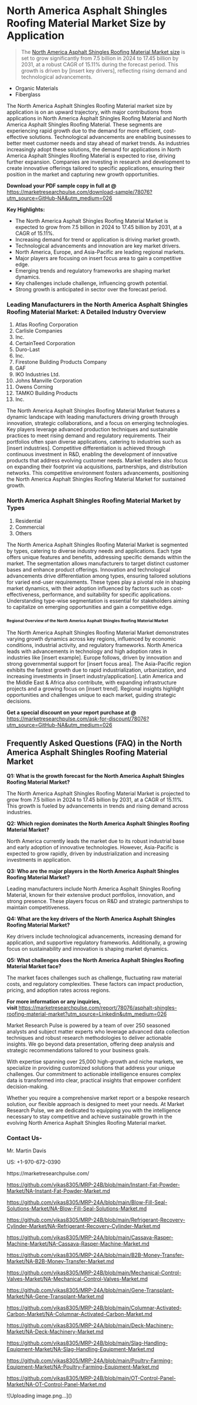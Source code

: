 <h1>North America Asphalt Shingles Roofing Material Market&nbsp;Size by Application</h1><blockquote><p>The <a href="https://marketresearchpulse.com/download-sample/78076?utm_source=GitHub-NA&amp;utm_medium=026">North America Asphalt Shingles Roofing Material Market size</a> is set to grow significantly from 7.5 billion in 2024 to 17.45 billion by 2031, at a robust CAGR of 15.11% during the forecast period. This growth is driven by [insert key drivers], reflecting rising demand and technological advancements.</p></blockquote><ul><li>Organic Materials<li> Fiberglass</li></ul><p>The North America Asphalt Shingles Roofing Material market size by application is on an upward trajectory, with major contributions from applications in North America Asphalt Shingles Roofing Material and North America Asphalt Shingles Roofing Material. These segments are experiencing rapid growth due to the demand for more efficient, cost-effective solutions. Technological advancements are enabling businesses to better meet customer needs and stay ahead of market trends. As industries increasingly adopt these solutions, the demand for applications in North America Asphalt Shingles Roofing Material is expected to rise, driving further expansion. Companies are investing in research and development to create innovative offerings tailored to specific applications, ensuring their position in the market and capturing new growth opportunities.</p><p><strong>Download your PDF sample copy in full at @ </strong><a href="https://marketresearchpulse.com/download-sample/78076?utm_source=GitHub-NA&amp;utm_medium=026">https://marketresearchpulse.com/download-sample/78076?utm_source=GitHub-NA&amp;utm_medium=026</a></p><p><strong>Key Highlights: </strong></p><ul><li>The North America Asphalt Shingles Roofing Material Market is expected to grow from 7.5 billion in 2024 to 17.45 billion by 2031, at a CAGR of 15.11%.</li><li>Increasing demand for trend or application is driving market growth.</li><li>Technological advancements and innovation are key market drivers.</li><li>North America, Europe, and Asia-Pacific are leading regional markets.</li><li>Major players are focusing on insert focus area to gain a competitive edge.</li><li>Emerging trends and regulatory frameworks are shaping market dynamics.</li><li>Key challenges include challenge, influencing growth potential.</li><li>Strong growth is anticipated in sector over the forecast period.</li></ul><h3>Leading Manufacturers in the North America Asphalt Shingles Roofing Material Market: A Detailed Industry Overview</h3><ol><li>Atlas Roofing Corporation</li><li>Carlisle Companies</li><li>Inc.</li><li>CertainTeed Corporation</li><li>Duro-Last</li><li>Inc.</li><li>Firestone Building Products Company</li><li>GAF</li><li>IKO Industries Ltd.</li><li>Johns Manville Corporation</li><li>Owens Corning</li><li>TAMKO Building Products</li><li>Inc.</li></ol><div class="flex max-w-full flex-col flex-grow"><div class="min-h-8 text-message flex w-full flex-col items-end gap-2 whitespace-normal break-words [.text-message+&amp;]:mt-5" dir="auto" data-message-author-role="assistant" data-message-id="fd8432e4-4910-450d-b182-61b7bfb0a01f" data-message-model-slug="gpt-4o"><div class="flex w-full flex-col gap-1 empty:hidden first:pt-[3px]"><div class="markdown prose w-full break-words dark:prose-invert light"><p>The North America Asphalt Shingles Roofing Material Market features a dynamic landscape with leading manufacturers driving growth through innovation, strategic collaborations, and a focus on emerging technologies. Key players leverage advanced production techniques and sustainable practices to meet rising demand and regulatory requirements. Their portfolios often span diverse applications, catering to industries such as [insert industries]. Competitive differentiation is achieved through continuous investment in R&amp;D, enabling the development of innovative products that address evolving customer needs. Market leaders also focus on expanding their footprint via acquisitions, partnerships, and distribution networks. This competitive environment fosters advancements, positioning the North America Asphalt Shingles Roofing Material Market for sustained growth.</p></div></div></div></div><h3>North America Asphalt Shingles Roofing Material Market by Types</h3><ol><li>Residential<li> Commercial<li> Others</li></ol><div class="flex max-w-full flex-col flex-grow"><div class="min-h-8 text-message flex w-full flex-col items-end gap-2 whitespace-normal break-words [.text-message+&amp;]:mt-5" dir="auto" data-message-author-role="assistant" data-message-id="084470be-0bb7-4664-bddf-5156b4f41249" data-message-model-slug="gpt-4o-mini"><div class="flex w-full flex-col gap-1 empty:hidden first:pt-[3px]"><div class="markdown prose w-full break-words dark:prose-invert light"><p>The North America Asphalt Shingles Roofing Material Market is segmented by types, catering to diverse industry needs and applications. Each type offers unique features and benefits, addressing specific demands within the market. The segmentation allows manufacturers to target distinct customer bases and enhance product offerings. Innovation and technological advancements drive differentiation among types, ensuring tailored solutions for varied end-user requirements. These types play a pivotal role in shaping market dynamics, with their adoption influenced by factors such as cost-effectiveness, performance, and suitability for specific applications. Understanding type-wise segmentation is essential for stakeholders aiming to capitalize on emerging opportunities and gain a competitive edge.</p></div></div></div></div><h3><span style="font-size: 11px;">Regional Overview of the North America Asphalt Shingles Roofing Material Market</span></h3><div class="flex max-w-full flex-col flex-grow"><div class="min-h-8 text-message flex w-full flex-col items-end gap-2 whitespace-normal break-words [.text-message+&amp;]:mt-5" dir="auto" data-message-author-role="assistant" data-message-id="e9038762-ce64-4e30-91c9-9bd413514231" data-message-model-slug="gpt-4o-mini"><div class="flex w-full flex-col gap-1 empty:hidden first:pt-[3px]"><div class="markdown prose w-full break-words dark:prose-invert light"><p>The North America Asphalt Shingles Roofing Material Market demonstrates varying growth dynamics across key regions, influenced by economic conditions, industrial activity, and regulatory frameworks. North America leads with advancements in technology and high adoption rates in industries like [insert example]. Europe follows, driven by innovation and strong governmental support for [insert focus area]. The Asia-Pacific region exhibits the fastest growth due to rapid industrialization, urbanization, and increasing investments in [insert industry/application]. Latin America and the Middle East &amp; Africa also contribute, with expanding infrastructure projects and a growing focus on [insert trend]. Regional insights highlight opportunities and challenges unique to each market, guiding strategic decisions.</p></div></div></div></div><p><strong>Get a special discount on your report purchase at @ </strong><a href="https://marketresearchpulse.com/ask-for-discount/78076?utm_source=GitHub-NA&amp;utm_medium=026">https://marketresearchpulse.com/ask-for-discount/78076?utm_source=GitHub-NA&amp;utm_medium=026</a></p><h2>Frequently Asked Questions (FAQ) in the North America Asphalt Shingles Roofing Material Market</h2><p><strong>Q1: What is the growth forecast for the North America Asphalt Shingles Roofing Material Market?</strong></p><p>The North America Asphalt Shingles Roofing Material Market is projected to grow from 7.5 billion in 2024 to 17.45 billion by 2031, at a CAGR of 15.11%. This growth is fueled by advancements in trends and rising demand across industries.</p><p><strong>Q2: Which region dominates the North America Asphalt Shingles Roofing Material Market?</strong></p><p>North America currently leads the market due to its robust industrial base and early adoption of innovative technologies. However, Asia-Pacific is expected to grow rapidly, driven by industrialization and increasing investments in application.</p><p><strong>Q3: Who are the major players in the North America Asphalt Shingles Roofing Material Market?</strong></p><p>Leading manufacturers include North America Asphalt Shingles Roofing Material, known for their extensive product portfolios, innovation, and strong presence. These players focus on R&amp;D and strategic partnerships to maintain competitiveness.</p><p><strong>Q4: What are the key drivers of the North America Asphalt Shingles Roofing Material Market?</strong></p><p>Key drivers include technological advancements, increasing demand for application, and supportive regulatory frameworks. Additionally, a growing focus on sustainability and innovation is shaping market dynamics.</p><p><strong>Q5: What challenges does the North America Asphalt Shingles Roofing Material Market face?</strong></p><p>The market faces challenges such as challenge, fluctuating raw material costs, and regulatory complexities. These factors can impact production, pricing, and adoption rates across regions.</p><p><strong>For more information or any inquiries, visit&nbsp;</strong><a href="https://marketresearchpulse.com/report/78076/asphalt-shingles-roofing-material-market?utm_source=Linkedin&utm_medium=026">https://marketresearchpulse.com/report/78076/asphalt-shingles-roofing-material-market?utm_source=Linkedin&utm_medium=026</a></p><p>Market Research Pulse is powered by a team of over 250 seasoned analysts and subject matter experts who leverage advanced data collection techniques and robust research methodologies to deliver actionable insights. We go beyond data presentation, offering deep analysis and strategic recommendations tailored to your business goals.</p><p>With expertise spanning over 25,000 high-growth and niche markets, we specialize in providing customized solutions that address your unique challenges. Our commitment to actionable intelligence ensures complex data is transformed into clear, practical insights that empower confident decision-making.</p><p>Whether you require a comprehensive market report or a bespoke research solution, our flexible approach is designed to meet your needs. At Market Research Pulse, we are dedicated to equipping you with the intelligence necessary to stay competitive and achieve sustainable growth in the evolving North America Asphalt Shingles Roofing Material market.</p><h3><strong>Contact Us-</strong></h3><p>Mr. Martin Davis</p><p>US: +1-970-672-0390</p><p>https://marketresearchpulse.com/</p><p><a href="https://github.com/vikas8305/MRP-24B/blob/main/Instant-Fat-Powder-Market/NA-Instant-Fat-Powder-Market.md">https://github.com/vikas8305/MRP-24B/blob/main/Instant-Fat-Powder-Market/NA-Instant-Fat-Powder-Market.md</a></p><p><a href="https://github.com/vikas8305/MRP-24A/blob/main/Blow-Fill-Seal-Solutions-Market/NA-Blow-Fill-Seal-Solutions-Market.md">https://github.com/vikas8305/MRP-24A/blob/main/Blow-Fill-Seal-Solutions-Market/NA-Blow-Fill-Seal-Solutions-Market.md</a></p><p><a href="https://github.com/vikas8305/MRP-24B/blob/main/Refrigerant-Recovery-Cylinder-Market/NA-Refrigerant-Recovery-Cylinder-Market.md">https://github.com/vikas8305/MRP-24B/blob/main/Refrigerant-Recovery-Cylinder-Market/NA-Refrigerant-Recovery-Cylinder-Market.md</a></p><p><a href="https://github.com/vikas8305/MRP-24A/blob/main/Cassava-Rasper-Machine-Market/NA-Cassava-Rasper-Machine-Market.md">https://github.com/vikas8305/MRP-24A/blob/main/Cassava-Rasper-Machine-Market/NA-Cassava-Rasper-Machine-Market.md</a></p><p><a href="https://github.com/vikas8305/MRP-24A/blob/main/B2B-Money-Transfer-Market/NA-B2B-Money-Transfer-Market.md">https://github.com/vikas8305/MRP-24A/blob/main/B2B-Money-Transfer-Market/NA-B2B-Money-Transfer-Market.md</a></p><p><a href="https://github.com/vikas8305/MRP-24B/blob/main/Mechanical-Control-Valves-Market/NA-Mechanical-Control-Valves-Market.md">https://github.com/vikas8305/MRP-24B/blob/main/Mechanical-Control-Valves-Market/NA-Mechanical-Control-Valves-Market.md</a></p><p><a href="https://github.com/vikas8305/MRP-24A/blob/main/Gene-Transplant-Market/NA-Gene-Transplant-Market.md">https://github.com/vikas8305/MRP-24A/blob/main/Gene-Transplant-Market/NA-Gene-Transplant-Market.md</a></p><p><a href="https://github.com/vikas8305/MRP-24B/blob/main/Columnar-Activated-Carbon-Market/NA-Columnar-Activated-Carbon-Market.md">https://github.com/vikas8305/MRP-24B/blob/main/Columnar-Activated-Carbon-Market/NA-Columnar-Activated-Carbon-Market.md</a></p><p><a href="https://github.com/vikas8305/MRP-24A/blob/main/Deck-Machinery-Market/NA-Deck-Machinery-Market.md">https://github.com/vikas8305/MRP-24A/blob/main/Deck-Machinery-Market/NA-Deck-Machinery-Market.md</a></p><p><a href="https://github.com/vikas8305/MRP-24B/blob/main/Slag-Handling-Equipment-Market/NA-Slag-Handling-Equipment-Market.md">https://github.com/vikas8305/MRP-24B/blob/main/Slag-Handling-Equipment-Market/NA-Slag-Handling-Equipment-Market.md</a></p><p><a href="https://github.com/vikas8305/MRP-24A/blob/main/Poultry-Farming-Equipment-Market/NA-Poultry-Farming-Equipment-Market.md">https://github.com/vikas8305/MRP-24A/blob/main/Poultry-Farming-Equipment-Market/NA-Poultry-Farming-Equipment-Market.md</a></p><p><a href="https://github.com/vikas8305/MRP-24B/blob/main/OT-Control-Panel-Market/NA-OT-Control-Panel-Market.md">https://github.com/vikas8305/MRP-24B/blob/main/OT-Control-Panel-Market/NA-OT-Control-Panel-Market.md</a></p>
![Uploading image.png…]()
